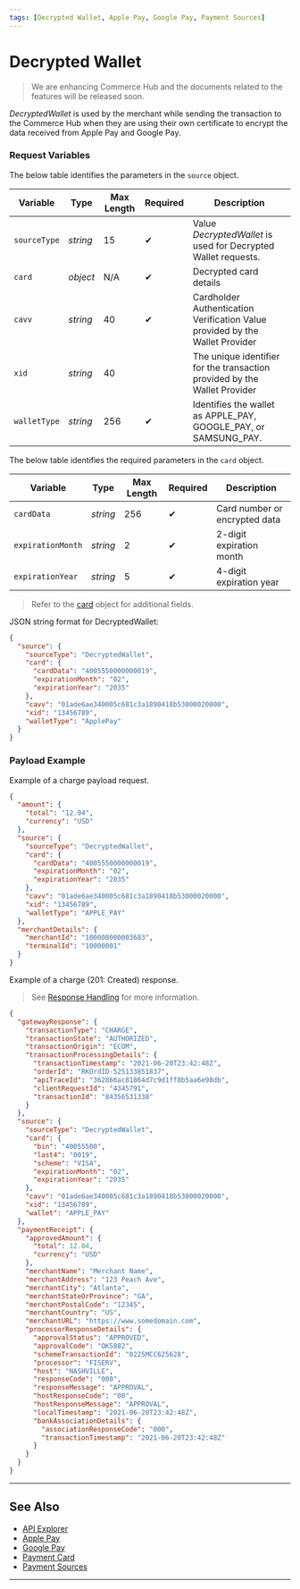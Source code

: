 ```yaml
---
tags: [Decrypted Wallet, Apple Pay, Google Pay, Payment Sources]
---
```


# Decrypted Wallet

<!-- theme: danger -->
> We are enhancing Commerce Hub and the documents related to the features will be released soon.

*DecryptedWallet* is used by the merchant while sending the transaction to the Commerce Hub when they are using their own certificate to encrypt the data received from Apple Pay and Google Pay.

### Request Variables

<!--
type: tab
titles: source, card, JSON Example
-->

The below table identifies the parameters in the `source` object.

| Variable | Type| Max Length | Required | Description |
|---------|----------|-------|---------|---------|
| `sourceType` | *string* | 15 | &#10004; | Value *DecryptedWallet* is used for Decrypted Wallet requests. |
| `card` | *object* | N/A | &#10004; | Decrypted card details |
| `cavv` | *string* | 40 | &#10004; | Cardholder Authentication Verification Value provided by the Wallet Provider |
| `xid` | *string* | 40 | | The unique identifier for the transaction provided by the Wallet Provider |
| `walletType` | *string* | 256 | &#10004; | Identifies the wallet as APPLE_PAY, GOOGLE_PAY, or SAMSUNG_PAY. |

<!--
type: tab
-->

The below table identifies the required parameters in the `card` object.

| Variable | Type | Max Length | Required | Description |
| -------- | -- | ------------ | ---------|--------- |
| `cardData` | *string* | 256 | &#10004; | Card number or encrypted data |
| `expirationMonth` | *string* | 2 | &#10004; | 2-digit expiration month |
| `expirationYear` | *string* | 5 | &#10004; | 4-digit expiration year |

<!-- theme: info -->
> Refer to the [card](?path=docs/Resources/Master-Data/Card.md) object for additional fields.

<!--
type: tab
-->

JSON string format for DecryptedWallet:

```json
{
  "source": {
    "sourceType": "DecryptedWallet",
    "card": {
      "cardData": "4005550000000019",
      "expirationMonth": "02",
      "expirationYear": "2035"
    },
    "cavv": "01ade6ae340005c681c3a1890418b53000020000",
    "xid": "13456789",
    "walletType": "ApplePay"
  }
}
```

<!-- type: tab-end -->

### Payload Example

<!--
type: tab
titles: Request, Response
-->

Example of a charge payload request.

```json
{
  "amount": {
    "total": "12.04",
    "currency": "USD"
  },
  "source": {
    "sourceType": "DecryptedWallet",
    "card": {
      "cardData": "4005550000000019",
      "expirationMonth": "02",
      "expirationYear": "2035"
    },
    "cavv": "01ade6ae340005c681c3a1890418b53000020000",
    "xid": "13456789",
    "walletType": "APPLE_PAY"
  },
  "merchantDetails": {
    "merchantId": "100008000003683",
    "terminalId": "10000001"
  }
}
```

<!--
type: tab
-->

Example of a charge (201: Created) response.

<!-- theme: info -->
> See [Response Handling](?path=docs/Resources/Guides/Response-Codes/Response-Handling.md) for more information.

```json
{
  "gatewayResponse": {
    "transactionType": "CHARGE",
    "transactionState": "AUTHORIZED",
    "transactionOrigin": "ECOM",
    "transactionProcessingDetails": {
      "transactionTimestamp": "2021-06-20T23:42:48Z",
      "orderId": "RKOrdID-525133851837",
      "apiTraceId": "362866ac81864d7c9d1ff8b5aa6e98db",
      "clientRequestId": "4345791",
      "transactionId": "84356531338"
    }
  },
  "source": {
    "sourceType": "DecryptedWallet",
    "card": {
      "bin": "40055500",
      "last4": "0019",
      "scheme": "VISA",
      "expirationMonth": "02",
      "expirationYear": "2035"
    },
    "cavv": "01ade6ae340005c681c3a1890418b53000020000",
    "xid": "13456789",
    "wallet": "APPLE_PAY"
  },
  "paymentReceipt": {
    "approvedAmount": {
      "total": 12.04,
      "currency": "USD"
    },
    "merchantName": "Merchant Name",
    "merchantAddress": "123 Peach Ave",
    "merchantCity": "Atlanta",
    "merchantStateOrProvince": "GA",
    "merchantPostalCode": "12345",
    "merchantCountry": "US",
    "merchantURL": "https://www.somedomain.com",
    "processorResponseDetails": {
      "approvalStatus": "APPROVED",
      "approvalCode": "OK5882",
      "schemeTransactionId": "0225MCC625628",
      "processor": "FISERV",
      "host": "NASHVILLE",
      "responseCode": "000",
      "responseMessage": "APPROVAL",
      "hostResponseCode": "00",
      "hostResponseMessage": "APPROVAL",
      "localTimestamp": "2021-06-20T23:42:48Z",
      "bankAssociationDetails": {
        "associationResponseCode": "000",
        "transactionTimestamp": "2021-06-20T23:42:48Z"
      }
    }
  }
}
```
<!-- type: tab-end -->

---

## See Also

- [API Explorer](../api/?type=post&path=/payments/v1/charges)
- [Apple Pay](?path=docs/Online-Mobile-Digital/Wallets-AltPayments/Apple-Pay/Apple-Pay.md)
- [Google Pay](?path=docs/Online-Mobile-Digital/Wallets-AltPayments/Google-Pay/Google-Pay.md)
- [Payment Card](?path=docs/Resources/Guides/Payment-Sources/Payment-Card.md)
- [Payment Sources](?path=docs/Resources/Guides/Payment-Sources/Source-Type.md)

---
